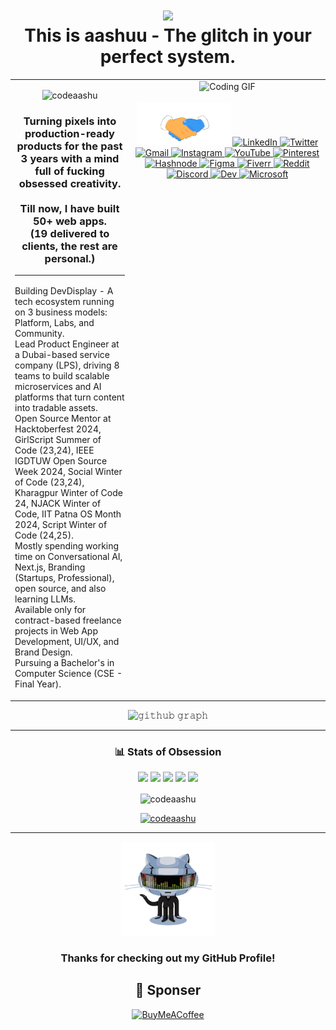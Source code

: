 <div align="center">	
<h1 align="center"><img src="https://camo.githubusercontent.com/904e617cbe479d2db4ef9bad0c4a4aaca99da24156b9f19bc440e9fb284d21ac/68747470733a2f2f666f6e74732e677374617469632e636f6d2f732f652f6e6f746f656d6f6a692f6c61746573742f31663434625f31663366622f3531322e77656270" width="40px"><br>This is aashuu - The glitch in your perfect system.</h1>

<table>
  <tr>
    <td valign="top">
      <ul style="list-style: none; padding-left: 0;">
        <p align="center">
          <img src="https://komarev.com/ghpvc/?username=codeaashu&label=Profile%20views&color=0e75b6&style=flat" alt="codeaashu" />
        </p>
        <h3 align="center">
          Turning pixels into production-ready products for the past 3 years with a mind full of fucking obsessed creativity.
          <br><br>
          Till now, I have built 50+ web apps.
          <br>(19 delivered to clients, the rest are personal.)
          <hr>
        </h3>
        <li>Building DevDisplay - A tech ecosystem running on 3 business models: Platform, Labs, and Community.</li>
        <li>Lead Product Engineer at a Dubai-based service company (LPS), driving 8 teams to build scalable microservices and AI platforms that turn content into tradable assets.</li>
        <li>Open Source Mentor at Hacktoberfest 2024, GirlScript Summer of Code (23,24), IEEE IGDTUW Open Source Week 2024, Social Winter of Code (23,24), Kharagpur Winter of Code 24, NJACK Winter of Code, IIT Patna OS Month 2024, Script Winter of Code (24,25).</li>
        <li>Mostly spending working time on Conversational AI, Next.js, Branding (Startups, Professional), open source, and also learning LLMs.</li>
        <li>Available only for contract-based freelance projects in Web App Development, UI/UX, and Brand Design.</li>
        <li>Pursuing a Bachelor's in Computer Science (CSE - Final Year).</li>
      </ul>
    </td>
    <!-- RIGHT SIDE IMAGE + SOCIAL LINKS -->
    <td align="center" valign="top" width="300">
      <!-- Coding GIF -->
      <img src="https://media.tenor.com/rePDfDWO3XoAAAAd/hacking.gif" width="300" alt="Coding GIF" />
      <!-- Social Links -->
      <br><br>
      <img src="assets/hi.gif" width="150" alt="Connect with me" />
      <a href="https://www.linkedin.com/in/ashutoshkumarashu/">
        <img src="https://img.shields.io/badge/LinkedIn-00384d?style=for-the-badge&logo=linkedin&logoColor=white" alt="LinkedIn" />
      </a>
      <a href="https://x.com/warrior_aashuu">
        <img src="https://img.shields.io/badge/Twitter-00384d?style=for-the-badge&logo=x&logoColor=white" alt="Twitter" />
      </a>
      <a href="mailto:hellow.ashutosh@gmail.com">
        <img src="https://img.shields.io/badge/Gmail-00384d?style=for-the-badge&logo=gmail&logoColor=white" alt="Gmail" />
      </a>
      <a href="https://www.instagram.com/warrior_aashuu/">
        <img src="https://img.shields.io/badge/Instagram-00384d?style=for-the-badge&logo=instagram&logoColor=white" alt="Instagram" />
      </a>
      <a href="https://www.youtube.com/@creativityofaashu">
        <img src="https://img.shields.io/badge/YouTube-00384d?style=for-the-badge&logo=youtube&logoColor=white" alt="YouTube" />
      </a>
      <a href="https://in.pinterest.com/codeaashu/">
        <img src="https://img.shields.io/badge/Pinterest-00384d?style=for-the-badge&logo=pinterest&logoColor=white" alt="Pinterest" />
      </a>
      <a href="https://hashnode.com/@codeaashu">
        <img src="https://img.shields.io/badge/hashnode-00384d?style=for-the-badge&logo=hashnode&logoColor=white" alt="Hashnode" />
      </a>
      <a href="https://www.figma.com/@codeaashu">
        <img src="https://img.shields.io/badge/Figma-00384d?style=for-the-badge&logo=figma&logoColor=white" alt="Figma" />
      </a>
      <a href="https://www.fiverr.com/warrior_aashuu">
        <img src="https://img.shields.io/badge/Fiverr-00384d?style=for-the-badge&logo=fiverr&logoColor=white" alt="Fiverr" />
      </a>
      <a href="https://www.reddit.com/user/warrior_aashuu/">
        <img src="https://img.shields.io/badge/Reddit-00384d?style=for-the-badge&logo=reddit&logoColor=white" alt="Reddit" />
      </a>
      <a href="https://discord.com/channels/@warrior_aashuu">
        <img src="https://img.shields.io/badge/Discord-00384d?style=for-the-badge&logo=discord&logoColor=white" alt="Discord" />
      </a>
      <a href="https://dev.to/codeaashu">
        <img src="https://img.shields.io/badge/Dev-00384d?style=for-the-badge&logo=dev&logoColor=white" alt="Dev" />
      </a>
      <a href="https://learn.microsoft.com/en-gb/users/ashutoshkumar-0101/">
        <img src="https://img.shields.io/badge/Microsoft-00384d?style=for-the-badge&logo=microsoft&logoColor=white" alt="Microsoft" />
      </a>
    </td>
  </tr>
</table>

![𝚐𝚒𝚝𝚑𝚞𝚋 𝚐𝚛𝚊𝚙𝚑](https://github-readme-activity-graph.vercel.app/graph?username=codeaashu&theme=react-dark&hide_border=true&area=true) <hr>


<!--<h2 align="center">Dev Legacy!<h2>
<p align="center">
  <a href="https://www.devdisplay.org/profile/codeaashu" target="_blank"><img align="center" src="assets/DevPioneerpng.gif" alt="Dev Pioneer" height="200" width="200" /></a>
  <a href="https://www.devdisplay.org/profile/codeaashu" target="_blank"><img align="center" src="assets/DevEnhancerpng.gif" alt="Dev Enhancer" height="200" width="200" /></a>
  <a href="https://www.devdisplay.org/profile/codeaashu" target="_blank"><img align="center" src="assets/DevInnovatorpng.gif" alt="Dev Innovator" height="200" width="200" /></a>
</p>-->

<!-- <img src="https://camo.githubusercontent.com/904e617cbe479d2db4ef9bad0c4a4aaca99da24156b9f19bc440e9fb284d21ac/68747470733a2f2f666f6e74732e677374617469632e636f6d2f732f652f6e6f746f656d6f6a692f6c61746573742f31663434625f31663366622f3531322e77656270" width="40px"> -->
	
<!-- <img src="https://raw.githubusercontent.com/Tarikul-Islam-Anik/Animated-Fluent-Emojis/master/Emojis/Travel%20and%20places/High%20Voltage.png" alt="High Voltage" width="25" height="25"/> -->


<!--<div align="center">
<h1><img src="https://raw.githubusercontent.com/Tarikul-Islam-Anik/Telegram-Animated-Emojis/main/Activity/Confetti%20Ball.webp" alt="Confetti Ball" width="25" height="25" /> Dev Legacy! <img src="https://raw.githubusercontent.com/Tarikul-Islam-Anik/Telegram-Animated-Emojis/main/Activity/Confetti%20Ball.webp" alt="Confetti Ball" width="25" height="25" /></h1>

| <img src="assets/DevPioneerpng.gif"> | <img src="assets/DevEnhancerpng.gif"> | <img src="assets/DevInnovatorpng.gif"> |
| ------------------------------------------------------- | -------------------------------------------------------- | --------------------------------------------------------- |

</div>-->


<h3 align="center">📊 Stats of Obsession</h3>

![](http://github-profile-summary-cards.vercel.app/api/cards/profile-details?username=codeaashu&theme=aura)
![](http://github-profile-summary-cards.vercel.app/api/cards/repos-per-language?username=codeaashu&theme=aura)
![](http://github-profile-summary-cards.vercel.app/api/cards/most-commit-language?username=codeaashu&theme=aura)
![](http://github-profile-summary-cards.vercel.app/api/cards/stats?username=codeaashu&theme=aura)
![](http://github-profile-summary-cards.vercel.app/api/cards/productive-time?username=codeaashu&theme=aura&utcOffset=8)
<p><img align="center" src="https://github-readme-streak-stats.herokuapp.com/?user=codeaashu&border=true&border_color=00ACC1&theme=aura&disable_animations=true" alt="codeaashu" /></p>
</p>
<p align="center"> <a href="https://github.com/ryo-ma/github-profile-trophy"><img src="https://github-profile-trophy.vercel.app/?username=codeaashu&theme=aura" alt="codeaashu" /></a> </p>

<!--- <p align="center">
<img align="center" src="https://github-readme-stats.vercel.app/api?username=codeaashu&show_icons=true&rank_icon=github&border=true&border_color=ffffff&title_color=00ACC1&amp&icon_color=00ACC1&amp&text_color=FFFFFF&amp&bg_color=14141c&count_private=true&include_all_commits=true&show=reviews,discussions_started,discussions_answered,prs_merged,prs_merged_percentage"/>
</p> --->

<!--- <img align="center" height="195px" src="https://github-readme-stats.vercel.app/api/top-langs/?username=codeaashu&show_icons=true&border=true&border_color=ffffff&text_color=FFFFFF&bg_color=14141c&title_color=00ACC1&langs_count=15&layout=compact" /> --->

</div> <hr>

<div align="center">
<a href="#"><img src="assets/githubgif.gif" width="150"></a>
	
### **Thanks for checking out my GitHub Profile!**  

 ## 💌 Sponser

  [![BuyMeACoffee](https://img.buymeacoffee.com/button-api/?text=Buymeacoffee&emoji=&slug=codingstella&button_colour=FFDD00&font_colour=000000&font_family=Comic&outline_colour=000000&coffee_colour=ffffff)](https://www.buymeacoffee.com/codeaashu)

</div>  
